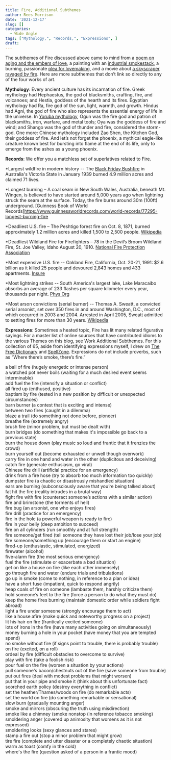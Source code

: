 ```yaml
---
title: Fire, Additional Subthemes
author: Rees Morrison
date: '2021-12-17'
slug: []
categories:
  - Wide Angle
tags: ["Mythology,", "Records,", "Expressions", ]
draft: 
---
```


The subthemes of Fire discussed above came to mind from a [poem on aging and the embers of love](https://themesfromart.com/post/2021-12-17-fire-from-when-you-are-old-a-poem-by-william-butler-yeats/fireold/), a painting with an [industrial smokestack](https://themesfromart.com/post/2021-12-17-fire-from-the-flood-banks-of-the-seine-bougival-a-painting-by-alfred-sisley/fireflood/), a burning, passionate [plea for lovemaking](https://themesfromart.com/post/2021-12-17-fire-from-light-my-fire-a-song-by-the-doors/firedoors/), and a movie about [a skyscraper ravaged by fire](https://themesfromart.com/post/2021-12-17-fire-from-the-towering-inferno-a-film-with-paul-newman-steve-mcqueen-fred-astaire-and-faye-dunaway/firetowering/). Here are more subthemes that don’t link so directly to any of the four works of art.

<!--more-->

**Mythology**:   Every ancient culture has its incarnation of fire.  Greek mythology had Hephaestus, the god of blacksmiths, crafting, fire, and volcanoes; and Hestia, goddess of the hearth and its fires. Egyptian mythology had Ra, fire god of the sun, light, warmth, and growth. Hindus had Agni, the god of fire who also represents the essential energy of life in the universe.  In [Yoruba mythology](http://www.sacredhearthfrictionfire.com/fire-dieties.html), Ogun was the fire god and patron of blacksmiths, iron, warfare, and metal tools; Oya was the goddess of fire and wind; and Shango was the god of thunder and fire, considered the storm-god.  One more: Chinese mythology included Zao Shen, the Kitchen God, their goddess of fire.  And let’s not forget the phoenix, a mythical eagle-like creature known best for bursting into flame at the end of its life, only to emerge from the ashes as a young phoenix.  

**Records**:  We offer you a matchless set of superlatives related to Fire.

*Largest wildfire in modern history -- The [Black Friday Bushfire](https://www.sfgate.com/california-wildfires/article/How-the-largest-blaze-in-Calif-history-compares-15566279.php) in Australia's Victoria State in January 1939 burned 4.9 million acres and claimed 71 lives.

*Longest burning – A coal seam in New South Wales, Australia, beneath Mt. Wingen, is believed to have started around 5,000 years ago when lightning struck the seam at the surface.  Today, the fire burns around 30m (100ft) underground.  [Guinness Book of World Records]https://www.guinnessworldrecords.com/world-records/77295-longest-burning-fire

*Deadliest U.S. fire – The Peshtigo forest fire on Oct. 8, 1871, burned approximately 1.2 million acres and killed 1,500 to 2,500 people. [Wikipedia](https://en.wikipedia.org/wiki/Peshtigo_fire)  

*Deadliest Wildland Fire for Firefighters – 78 in the Devil’s Broom Wildland Fire, St. Joe Valley, Idaho August 20, 1910.  [National Fire Protection Association](https://www.nfpa.org/News-and-Research/Data-research-and-tools/Emergency-Responders/Firefighter-fatalities-in-the-United-States/Top-10-Deadliest-Wildland-Firefighter-Fatality-Incidents)

*Most expensive U.S. fire -- Oakland Fire, California, Oct. 20-21, 1991: \$2.6 billion as it killed 25 people and devoured 2,843 homes and 433 apartments. [Insure](https://www.insure.com/home-insurance/costliest-wildfires.html)  

*Most lightning strikes -- South America's largest lake, Lake Maracaibo absorbs an average of 233 flashes per square kilometer every year, thousands per night.  [Phys Org](https://phys.org/news/2021-09-lake-maracaibo-lightning-capital-world.html)  

*Most arson convictions (serial burner)   --  Thomas A. Sweatt, a convicted serial arsonist, set over 350 fires in and around Washington, D.C., most of which occurred in 2003 and 2004.  Arrested in April 2005, Sweatt admitted to setting fires for more than 30 years. [Wikipedia](https://en.wikipedia.org/wiki/Thomas_Sweatt)  

**Expressions**: Sometimes a heated topic, Fire has lit many related figurative sayings.  For a master list of online sources that have contributed idioms to the various Themes on this blog, see Work Additional Subthemes.  For this collection of 65, aside from identifying expressions myself, I drew on [The Free Dictionary](https://idioms.thefreedictionary.com/fire) and [SpellZone](https://www.spellzone.com/blog/25_Idioms_about_Fire.htm).  Expressions do not include proverbs, such as “Where there’s smoke, there’s fire.”

<!--Here are the sayings.-->

a ball of fire (hugely energetic or intense person)  
a watched pot never boils (waiting for a much desired event seems interminable)  
add fuel the fire (intensify a situation or conflict)   
all fired up (enthused, positive)  
baptism by fire (tested in a new position by difficult or unexpected circumstances)  
barn burner (a contest that is exciting and intense)  
between two fires (caught in a dilemma)  
blaze a trail (do something not done before, pioneer)  
breathe fire (extremely angry)  
brush fire (minor problem, but must be dealt with)  
burn bridges (do something that makes it's impossible go back to a previous state)  
burn the house down (play music so loud and frantic that it frenzies the crowd)  
burn yourself out (become exhausted or unwell though overwork)  
carry fire in one hand and water in the other (duplicitous and deceiving)  
catch fire (generate enthusiasm, go viral)  
Chinese fire drill (artificial practice for an emergency)  
drink from a fire hose (try to absorb too much information too quickly)  
dumpster fire (a chaotic or disastrously mishandled situation)  
ears are burning (subconsciously aware that you’re being talked about)  
fat hit the fire (reality intrudes in a brutal way)  
fight fire with fire (counteract someone’s actions with a similar action)  
fire and brimstone (the torments of hell)  
fire bug (an arsonist, one who enjoys fires)  
fire drill (practice for an emergency)  
fire in the hole (a powerful weapon is ready to fire)  
fire in your belly (deep ambition to succeed)  
fire on all cylinders (run smoothly and at full strength)  
fire someone/get fired (tell someone they have lost their job/lose your job)  
fire someone/something up (encourage them or start an engine)  
fired-up (enthusiastic, stimulated, energized)  
firewater (alcohol)  
five-alarm fire (the most serious emergency)  
fuel the fire (stimulate or exacerbate a bad situation)  
get on like a house on fire (like each other immensely)  
go through fire and water (endure trials and tribulations)  
go up in smoke (come to nothing, in reference to a plan or idea)  
have a short fuse (impatient, quick to respond angrily)  
heap coals of fire on someone (lambaste them, harshly criticize them)  
hold someone’s feet to the fire (force a person to do what they must do)  
keep the home fires burning (maintain domestic order while soldiers fight abroad)  
light a fire under someone (strongly encourage them to act)  
like a house afire (make quick and noteworthy progress on a project)  
lit his hair on fire (frantically excited someone)  
lots of irons in the fire (have many activities going on simultaneously)  
money burning a hole in your pocket (have money that you are tempted spend)  
no smoke without fire (if signs point to trouble, there is probably trouble)  
on fire (excited, on a roll)  
ordeal by fire (difficult obstacles to overcome to survive)  
play with fire (take a foolish risk)  
pour fuel on the fire (worsen a situation by your actions)  
pull someone's bacon/chestnuts out of the fire (save someone from trouble)  
put out fires (deal with modest problems that might worsen)  
put that in your pipe and smoke it (think about this unfortunate fact)  
scorched earth policy (destroy everything in conflict)  
set the heather/Thames/woods on fire (do remarkable acts)  
set the world on fire (do something remarkable or sensational)  
slow burn (gradually mounting anger)  
smoke and mirrors (obscuring the truth using misdirection)  
smoke like a chimney (smoke nonstop (in reference tobacco smoking)  
smoldering anger (covered up animosity that worsens as it is not expressed)  
smoldering looks (sexy glances and stares)  
stamp a fire out (stop a minor problem that might grow)  
tire fire (complete and utter disaster or a completely chaotic situation)  
warm as toast (comfy in the cold)  
where's the fire (question asked of a person in a frantic mood)  
